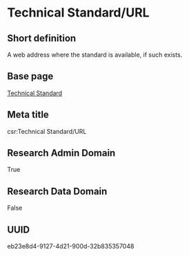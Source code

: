 # Technical Standard/URL
## Short definition
A web address where the standard is available, if such exists.
## Base page
[Technical Standard](../../Objects/Technical%20Standard.md)
## Meta title
csr:Technical Standard/URL
## Research Admin Domain
True
## Research Data Domain
False
## UUID
eb23e8d4-9127-4d21-900d-32b835357048

